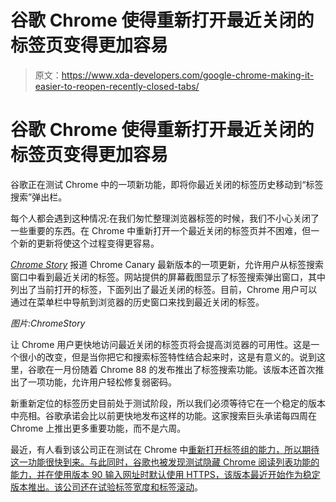 # 谷歌 Chrome 使得重新打开最近关闭的标签页变得更加容易

> 原文：<https://www.xda-developers.com/google-chrome-making-it-easier-to-reopen-recently-closed-tabs/>

# 谷歌 Chrome 使得重新打开最近关闭的标签页变得更加容易

谷歌正在测试 Chrome 中的一项新功能，即将你最近关闭的标签历史移动到“标签搜索”弹出栏。

每个人都会遇到这种情况:在我们匆忙整理浏览器标签的时候，我们不小心关闭了一些重要的东西。在 Chrome 中重新打开一个最近关闭的标签页并不困难，但一个新的更新将使这个过程变得更容易。

[*Chrome Story*](https://www.chromestory.com/2021/04/search-recently-closed-tabs/) 报道 Chrome Canary 最新版本的一项更新，允许用户从标签搜索窗口中看到最近关闭的标签。网站提供的屏幕截图显示了标签搜索弹出窗口，其中列出了当前打开的标签，下面列出了最近关闭的标签。目前，Chrome 用户可以通过在菜单栏中导航到浏览器的历史窗口来找到最近关闭的标签。

*图片:ChromeStory*

让 Chrome 用户更快地访问最近关闭的标签页将会提高浏览器的可用性。这是一个很小的改变，但是当你把它和搜索标签特性结合起来时，这是有意义的。说到这里，谷歌在一月份随着 Chrome 88 的发布推出了标签搜索功能。该版本还首次推出了一项功能，允许用户轻松修复弱密码。

新重新定位的标签历史目前处于测试阶段，所以我们必须等待它在一个稳定的版本中亮相。谷歌承诺会比以前更快地发布这样的功能。这家搜索巨头承诺每四周在 Chrome 上推出更多重要功能，而不是六周。

最近，有人看到该公司正在测试在 Chrome 中[重新打开标签组的能力，所以期待这一功能很快到来。与此同时，谷歌也被发现测试隐藏 Chrome 阅读列表功能的能力，并在使用版本 90 输入网址时默认使用 HTTPS，该版本最近开始作为稳定版本推出。该公司还在试验](https://www.xda-developers.com/google-chrome-one-click-reopen-tab-groups/)[标签宽度和标签滚动](https://www.xda-developers.com/google-chrome-tab-width-tab-scrolling/)。